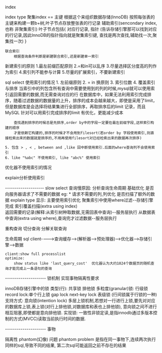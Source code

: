 index

index type
	聚集index
		== 主键
		根据这个来组织数据存储(InnoDB)
		按照每张表的主键来构建一颗b+树,叶子节点存放整张表的行记录
	辅助索引(sencondary index,也称 非聚集索引)
		叶子节点包括{
			对应行记录,
			指针 (告诉存储引擎那可以找到对应的行记录,因此InnoDB的指针指向就是聚集索引键,
				查找是两次查找,辅助找一次,聚集找一次)
		}

	联合索引
		根据查询条件判断是新建联合索引,还是新建单一索引

新建索引的原则
	1.最左前缀匹配原则
	2.=和in可以乱序
	3.尽量选择区分度高的列作为索引
	4.索引列不能参与计算
	5.尽量的扩展索引，不要新建索引

sql select 使用索引的情况
	1. 左前缀原则
	2. = in 换原则
	3. 索引位数
	4. 覆盖索引与排序
		当索引中的列包含所有查询中需要使用到的列的时候,mysql就可以使用索引返回需要的数据,而无需查询对应的行
		在数据库中，如果无法利用索引完成排序，随着过滤数据的数据量的上升，排序的成本会越来越大，即使是采用了limit，但是数据库是会选择将结果集进行全部排序，再取排序后的limit 记录，而且MySQL 针对可以用索引完成排序的limit 有优化，更能减少成本

		查找遇到排序的时候总是先排序,order by中的字段一定要在最左前缀字段,这样索引构建的顺序
		才是依赖它构建的,排序的时候才不会用到filesort(若order by 字段使用索引,则直接检索出来的数据就是排序的,不用再使用filesort对已经检索出来的数据再次排序)

	5. 包含 > , < , between and ,like 回中断使用索引.后面的where查询列不会使用索引
	6. like "%abc" 不使用索引, like "abc%" 使用索引 

优化器不使用索引的情况

explain分析使用索引


-------------------- slow select
查询慢原因: 
	分析查询生命周期
基础优化
	是否向服务器请求了不需要的数据 
		eg: * 请求不需要的列,列优化 
	是否扫描了额外的数据
		explain type 显示: 主要使用索引优化
			聚集索引中使用where过滤--存储引擎完成
			索引覆盖扫描(extra using index) 	
				返回需要的记录(解释:从索引树种取数据,无需回表中查询)--服务层执行
			从数据表中查询(extra using where),查询完才过滤数据--服务层执行

重构查询
	切分查询
	分解关联查询

生命周期
	sql
	client---->查询缓存-->(解析器-->预处理器)-->优化器-->存储引擎-->数据
	
	client:show full processlist
	optimize:
		show status like 'last_query_cost'  优化器认为大约1024个数据页的随机查询才能完成上一条语句的查询


--------------------- 锁机制
实现事物隔离性要求

innoDB存储引擎中的锁
	类型(行):
		共享锁
		排他锁
	多粒度(granular)锁:
		行级锁
			record lock:单个行上锁
			gap lock
			next-key lock
		表级锁
		(行间锁属于行锁的一种)
		支持方式:
			意向锁(intention lock)
				多层上锁机制,若想对一行进行上锁,要先对对应的数据库上锁,表上锁(对行上排他锁,对数据库和表也上排他锁),
				意向锁之间不进行相互阻塞,即使都是意向排他锁.
	实现锁:
		一致性非锁定读,是指innodb通过多版本控制的方式(MVCC)读取当前执行时间的数据.











--------------------- 事物


隔离性
phantom(幻像) 问题
	phantom problem 是指在同一事物下,连续两次执行同样的sql,导致不同的结果,
	第二次sql可能返回之前不存在的结果
